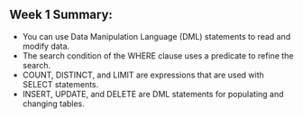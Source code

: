 ## Week 1 Summary:
* You can use Data Manipulation Language (DML) statements to read and modify data. 
* The search condition of the WHERE clause uses a predicate to refine the search.
* COUNT, DISTINCT, and LIMIT​ are expressions that are used with SELECT statements.
* INSERT, UPDATE, and DELETE are DML statements for populating and changing tables. 
